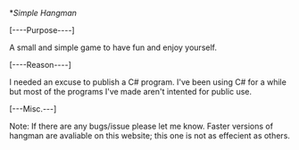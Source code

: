 **Simple Hangman*

[----Purpose----]

A small and simple game to have fun and enjoy yourself.

[----Reason----]

I needed an excuse to publish a C# program. I've been using C# for a while but most of the programs I've made aren't intented for public use.

[---Misc.---]

Note: If there are any bugs/issue please let me know. Faster versions of hangman are avaliable on this website; this one is not as effecient as others.
